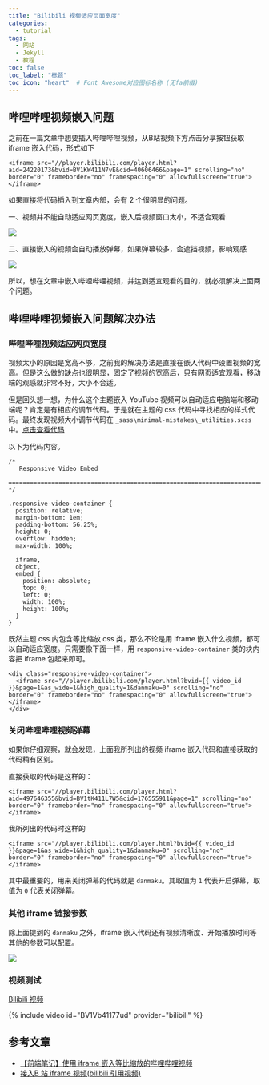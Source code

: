 ```yaml
---
title: "Bilibili 视频适应页面宽度"
categories:
  - tutorial
tags:
  - 网站
  - Jekyll
  - 教程
toc: false
toc_label: "标题"
toc_icon: "heart"  # Font Awesome对应图标名称 (无fa前缀)	
---
```

## 哔哩哔哩视频嵌入问题
之前在一篇文章中想要插入哔哩哔哩视频，从B站视频下方点击分享按钮获取 iframe 嵌入代码，形式如下

```
<iframe src="//player.bilibili.com/player.html?aid=24220173&bvid=BV1KW411N7vE&cid=40606466&page=1" scrolling="no" border="0" frameborder="no" framespacing="0" allowfullscreen="true"> </iframe>
```

如果直接将代码插入到文章内部，会有 2 个很明显的问题。

一、视频并不能自动适应网页宽度，嵌入后视频窗口太小，不适合观看

![](https://cdn.jsdelivr.net/gh/sunete/imghost/img2020-04-13_09-47-04.png)

二、直接嵌入的视频会自动播放弹幕，如果弹幕较多，会遮挡视频，影响观感

![](https://cdn.jsdelivr.net/gh/sunete/imghost/img20200413182227.png)

所以，想在文章中嵌入哔哩哔哩视频，并达到适宜观看的目的，就必须解决上面两个问题。

## 哔哩哔哩视频嵌入问题解决办法

### 哔哩哔哩视频适应网页宽度
视频太小的原因是宽高不够，之前我的解决办法是直接在嵌入代码中设置视频的宽高。但是这么做的缺点也很明显，固定了视频的宽高后，只有网页适宜观看，移动端的观感就非常不好，大小不合适。

但是回头想一想，为什么这个主题嵌入 YouTube 视频可以自动适应电脑端和移动端呢？肯定是有相应的调节代码。于是就在主题的 css 代码中寻找相应的样式代码。最终发现视频大小调节代码在 `_sass\minimal-mistakes\_utilities.scss` 中。[点击查看代码](https://github.com/sunete/sunete.github.io/blob/999d4aeba6e5772303668b1f26a0d74e71d99c69/_sass/minimal-mistakes/_utilities.scss#L538)

以下为代码内容。

```
/*
   Responsive Video Embed
   ========================================================================== */

.responsive-video-container {
  position: relative;
  margin-bottom: 1em;
  padding-bottom: 56.25%;
  height: 0;
  overflow: hidden;
  max-width: 100%;

  iframe,
  object,
  embed {
    position: absolute;
    top: 0;
    left: 0;
    width: 100%;
    height: 100%;
  }
}
```

既然主题 css 内包含等比缩放 css 类，那么不论是用 iframe 嵌入什么视频，都可以自动适应宽度。只需要像下面一样，用 `responsive-video-container` 类的块内容把 iframe 包起来即可。

```
<div class="responsive-video-container">
  <iframe src="//player.bilibili.com/player.html?bvid={{ video_id }}&page=1&as_wide=1&high_quality=1&danmaku=0" scrolling="no" border="0" frameborder="no" framespacing="0" allowfullscreen="true"> </iframe>
</div>
```

### 关闭哔哩哔哩视频弹幕
如果你仔细观察，就会发现，上面我所列出的视频 iframe 嵌入代码和直接获取的代码稍有区别。

直接获取的代码是这样的：
```
<iframe src="//player.bilibili.com/player.html?aid=497646355&bvid=BV1tK411L7W5&cid=176555911&page=1" scrolling="no" border="0" frameborder="no" framespacing="0" allowfullscreen="true"> </iframe>
```

我所列出的代码时这样的
```
<iframe src="//player.bilibili.com/player.html?bvid={{ video_id }}&page=1&as_wide=1&high_quality=1&danmaku=0" scrolling="no" border="0" frameborder="no" framespacing="0" allowfullscreen="true"> </iframe>
```
其中最重要的，用来关闭弹幕的代码就是 `danmaku`。其取值为 `1` 代表开启弹幕，取值为 `0` 代表关闭弹幕。

### 其他 iframe 链接参数
除上面提到的 `danmaku` 之外，iframe 嵌入代码还有视频清晰度、开始播放时间等其他的参数可以配置。

![](https://cdn.jsdelivr.net/gh/sunete/imghost/img20200413172503.png)

### 视频测试
[Bilibili 视频](https://www.bilibili.com/video/BV1Vb41177ud)

{% include video id="BV1Vb41177ud" provider="bilibili" %}

## 参考文章
- [【前端笔记】使用 iframe 嵌入等比缩放的哔哩哔哩视频](https://blog.potatofield.cn/%e3%80%90%e5%89%8d%e7%ab%af%e7%ac%94%e8%ae%b0%e3%80%91%e4%bd%bf%e7%94%a8iframe%e5%b5%8c%e5%85%a5%e7%ad%89%e6%af%94%e7%bc%a9%e6%94%be%e7%9a%84%e5%93%94%e5%93%a9%e5%93%94%e5%93%a9%e8%a7%86%e9%a2%91/)
- [接入B 站 iframe 视频(bilibili 引用视频)](https://blog.csdn.net/xinshou_caizhu/article/details/94028606)